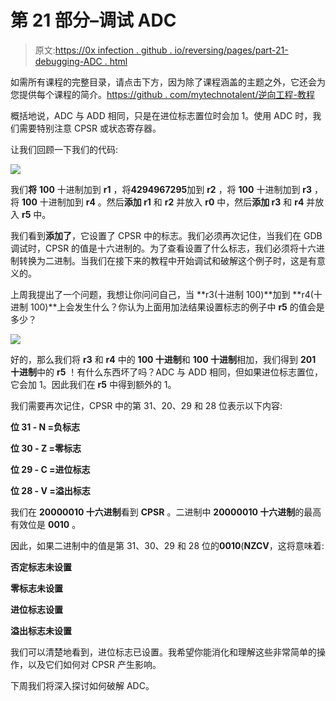 # 第 21 部分–调试 ADC

> 原文:[https://0x infection . github . io/reversing/pages/part-21-debugging-ADC . html](https://0xinfection.github.io/reversing/pages/part-21-debugging-adc.html)

如需所有课程的完整目录，请点击下方，因为除了课程涵盖的主题之外，它还会为您提供每个课程的简介。[https://github . com/mytechnotalent/逆向工程-教程](https://github.com/mytechnotalent/Reverse-Engineering-Tutorial)

概括地说，ADC 与 ADD 相同，只是在进位标志置位时会加 1。使用 ADC 时，我们需要特别注意 CPSR 或状态寄存器。

让我们回顾一下我们的代码:

![](../Images/b647aeacfcbeae1ecdc9ed0dded9d908.png)

我们**将** **100** 十进制加到 **r1** ，将**4294967295**加到 **r2** ，将 **100** 十进制加到 **r3** ，将 **100** 十进制加到 **r4** 。然后**添加 r1** 和 **r2** 并放入 **r0** 中，然后**添加 r3** 和 **r4** 并放入 **r5** 中。

我们看到**添加了**，它设置了 CPSR 中的标志。我们必须再次记住，当我们在 GDB 调试时，CPSR 的值是十六进制的。为了查看设置了什么标志，我们必须将十六进制转换为二进制。当我们在接下来的教程中开始调试和破解这个例子时，这是有意义的。

上周我提出了一个问题，我想让你问问自己，当 **r3(十进制 100)**加到 **r4(十进制 100)**上会发生什么？你认为上面用加法结果设置标志的例子中 **r5** 的值会是多少？

![](../Images/fd2f8c8d0a20ad5e2c3062bc1af7cc83.png)

好的，那么我们将 **r3** 和 **r4** 中的 **100 十进制**和 **100 十进制**相加，我们得到 **201** **十进制**中的 **r5** ！有什么东西坏了吗？ADC 与 ADD 相同，但如果进位标志置位，它会加 1。因此我们在 **r5** 中得到额外的 1。

我们需要再次记住，CPSR 中的第 31、20、29 和 28 位表示以下内容:

**位 31 - N =负标志**

**位 30 - Z =零标志**

**位 29 - C =进位标志**

**位 28 - V =溢出标志**

我们在 **20000010 十六进制**看到 **CPSR** 。二进制中 **20000010 十六进制**的最高有效位是 **0010** 。

因此，如果二进制中的值是第 31、30、29 和 28 位的**0010**(**NZCV**，这将意味着:

**否定标志未设置**

**零标志未设置**

**进位标志设置**

**溢出标志未设置**

我们可以清楚地看到，进位标志已设置。我希望你能消化和理解这些非常简单的操作，以及它们如何对 CPSR 产生影响。

下周我们将深入探讨如何破解 ADC。